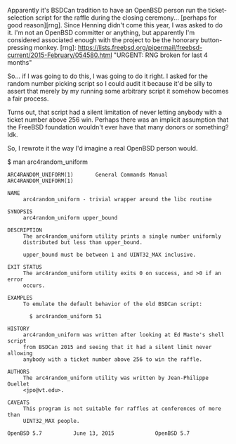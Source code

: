 Apparently it's BSDCan tradition to have an OpenBSD person run the
ticket-selection script for the raffle during the closing ceremony...
[perhaps for good reason][rng]. Since Henning didn't come this year, I was
asked to do it. I'm not an OpenBSD committer or anything, but apparently I'm
considered associated enough with the project to be the honorary
button-pressing monkey.
[rng]: https://lists.freebsd.org/pipermail/freebsd-current/2015-February/054580.html "URGENT: RNG broken for last 4 months"

So... if I was going to do this, I was going to do it right. I asked for the
random number picking script so I could audit it because it'd be silly to
assert that merely by my running some arbitrary script it somehow becomes a
fair process.

Turns out, that script had a silent limitation of never letting anybody with
a ticket number above 256 win. Perhaps there was an implicit assumption that
the FreeBSD foundation wouldn't ever have that many donors or something? Idk.

So, I rewrote it the way I'd imagine a real OpenBSD person would.

$ man arc4random_uniform
```
ARC4RANDOM_UNIFORM(1)	    General Commands Manual	 ARC4RANDOM_UNIFORM(1)

NAME
     arc4random_uniform - trivial wrapper around the libc routine

SYNOPSIS
     arc4random_uniform upper_bound

DESCRIPTION
     The arc4random_uniform utility prints a single number uniformly
     distributed but less than upper_bound.

     upper_bound must be between 1 and UINT32_MAX inclusive.

EXIT STATUS
     The arc4random_uniform utility exits 0 on success, and >0 if an error
     occurs.

EXAMPLES
     To emulate the default behavior of the old BSDCan script:

	   $ arc4random_uniform 51

HISTORY
     arc4random_uniform was written after looking at Ed Maste's shell script
     from BSDCan 2015 and seeing that it had a silent limit never allowing
     anybody with a ticket number above 256 to win the raffle.

AUTHORS
     The arc4random_uniform utility was written by Jean-Philippe Ouellet
     <jpo@vt.edu>.

CAVEATS
     This program is not suitable for raffles at conferences of more than
     UINT32_MAX people.

OpenBSD 5.7			 June 13, 2015			   OpenBSD 5.7
```

